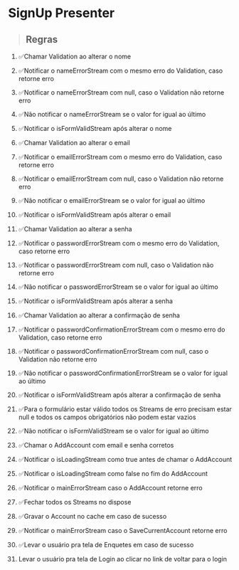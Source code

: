 # SignUp Presenter

> ## Regras
1. ✅Chamar Validation ao alterar o nome
2. ✅Notificar o nameErrorStream com o mesmo erro do Validation, caso retorne erro
3. ✅Notificar o nameErrorStream com null, caso o Validation não retorne erro
4. ✅Não notificar o nameErrorStream se o valor for igual ao último
5. ✅Notificar o isFormValidStream após alterar o nome

6. ✅Chamar Validation ao alterar o email
7. ✅Notificar o emailErrorStream com o mesmo erro do Validation, caso retorne erro
8. ✅Notificar o emailErrorStream com null, caso o Validation não retorne erro
9. ✅Não notificar o emailErrorStream se o valor for igual ao último
10. ✅Notificar o isFormValidStream após alterar o email

11. ✅Chamar Validation ao alterar a senha
12. ✅Notificar o passwordErrorStream com o mesmo erro do Validation, caso retorne erro
13. ✅Notificar o passwordErrorStream com null, caso o Validation não retorne erro
14. ✅Não notificar o passwordErrorStream se o valor for igual ao último
15. ✅Notificar o isFormValidStream após alterar a senha

16. ✅Chamar Validation ao alterar a confirmação de senha
17. ✅Notificar o passwordConfirmationErrorStream com o mesmo erro do Validation, caso retorne erro
18. ✅Notificar o passwordConfirmationErrorStream com null, caso o Validation não retorne erro
19. ✅Não notificar o passwordConfirmationErrorStream se o valor for igual ao último
20. ✅Notificar o isFormValidStream após alterar a confirmação de senha

21. ✅Para o formulário estar válido todos os Streams de erro precisam estar null e todos os campos obrigatórios não podem estar vazios
22. ✅Não notificar o isFormValidStream se o valor for igual ao último
23. ✅Chamar o AddAccount com email e senha corretos
24. ✅Notificar o isLoadingStream como true antes de chamar o AddAccount
25. ✅Notificar o isLoadingStream como false no fim do AddAccount
26. ✅Notificar o mainErrorStream caso o AddAccount retorne erro
27. ✅Fechar todos os Streams no dispose
28. ✅Gravar o Account no cache em caso de sucesso
29. ✅Notificar o mainErrorStream caso o SaveCurrentAccount retorne erro
30. ✅Levar o usuário pra tela de Enquetes em caso de sucesso
31. Levar o usuário pra tela de Login ao clicar no link de voltar para o login